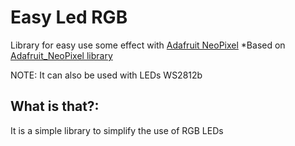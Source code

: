 # Easy Led RGB

Library for easy use some effect with [Adafruit NeoPixel][Neopixel]
*Based on [Adafruit_NeoPixel library][Neopixel]

[Neopixel]: https://github.com/adafruit/Adafruit_NeoPixel

NOTE: It can also be used with LEDs WS2812b

## What is that?:

It is a simple library to simplify the use of RGB LEDs
